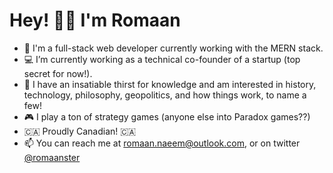 # Hey! 👋🏽 I'm Romaan 
- 👋 I'm a full-stack web developer currently working with the MERN stack.
- 💻 I’m currently working as a technical co-founder of a startup (top secret for now!).
- 🧠 I have an insatiable thirst for knowledge and am interested in history, technology, philosophy, geopolitics, and how things work, to name a few!
- 🎮 I play a ton of strategy games (anyone else into Paradox games??)
- 🇨🇦 Proudly Canadian! 🇨🇦
- 📫 You can reach me at romaan.naeem@outlook.com, or on twitter [@romaanster](https://twitter.com/romaanster)

<!---
romaannaeem/romaannaeem is a ✨ special ✨ repository because its `README.md` (this file) appears on your GitHub profile.
You can click the Preview link to take a look at your changes.
--->
